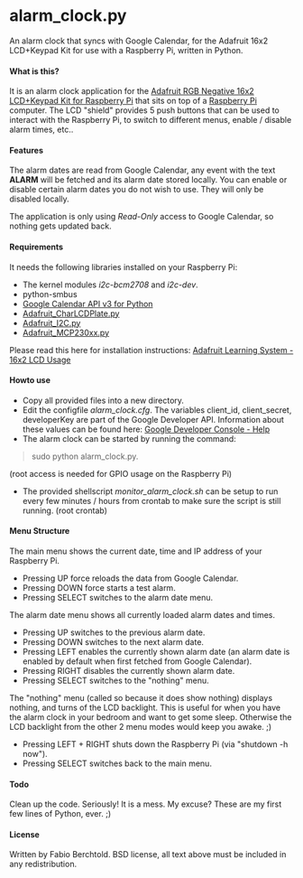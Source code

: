 alarm_clock.py
===========

An alarm clock that syncs with Google Calendar, for the Adafruit 16x2 LCD+Keypad Kit for use with a Raspberry Pi, written in Python.

#### What is this?
It is an alarm clock application for the
[Adafruit RGB Negative 16x2 LCD+Keypad Kit for Raspberry Pi](http://adafruit.com/products/1110) that sits on top of a [Raspberry Pi](http://www.raspberrypi.org) computer.
The LCD "shield" provides 5 push buttons that can be used to interact with the Raspberry Pi, to switch to different menus, enable / disable alarm times, etc..

#### Features
The alarm dates are read from Google Calendar, any event with the text **ALARM** will be fetched and its alarm date stored locally. 
You can enable or disable certain alarm dates you do not wish to use. 
They will only be disabled locally. 

The application is only using *Read-Only* access to Google Calendar, so nothing gets updated back.

#### Requirements

It needs the following libraries installed on your Raspberry Pi:

* The kernel modules *i2c-bcm2708* and *i2c-dev*. 
* python-smbus
* [Google Calendar API v3 for Python](https://developers.google.com/api-client-library/python/start/installation)
* [Adafruit_CharLCDPlate.py](https://github.com/adafruit/Adafruit-Raspberry-Pi-Python-Code/blob/master/Adafruit_CharLCDPlate/Adafruit_CharLCDPlate.py)
* [Adafruit_I2C.py](https://github.com/adafruit/Adafruit-Raspberry-Pi-Python-Code/blob/master/Adafruit_I2C/Adafruit_I2C.py)
* [Adafruit_MCP230xx.py](https://github.com/adafruit/Adafruit-Raspberry-Pi-Python-Code/blob/master/Adafruit_MCP230xx/Adafruit_MCP230xx.py)

Please read this here for installation instructions: [Adafruit Learning System - 16x2 LCD Usage](http://learn.adafruit.com/adafruit-16x2-character-lcd-plus-keypad-for-raspberry-pi/usage)

#### Howto use
* Copy all provided files into a new directory.
* Edit the configfile *alarm_clock.cfg*. The variables client\_id, client\_secret, developerKey are part of the Google Developer API.
Information about these values can be found here: [Google Developer Console - Help](https://developers.google.com/console/help/)
* The alarm clock can be started by running the command: 
> sudo python alarm_clock.py.

(root access is needed for GPIO usage on the Raspberry Pi)

* The provided shellscript *monitor_alarm_clock.sh* can be setup to run every few minutes / hours from crontab to make sure the script is still running. (root crontab)

#### Menu Structure

The main menu shows the current date, time and IP address of your Raspberry Pi.

* Pressing UP force reloads the data from Google Calendar.
* Pressing DOWN force starts a test alarm.
* Pressing SELECT switches to the alarm date menu.

The alarm date menu shows all currently loaded alarm dates and times.

* Pressing UP switches to the previous alarm date.
* Pressing DOWN switches to the next alarm date.
* Pressing LEFT enables the currently shown alarm date (an alarm date is enabled by default when first fetched from Google Calendar).
* Pressing RIGHT disables the currently shown alarm date.
* Pressing SELECT switches to the "nothing" menu.

The "nothing" menu (called so because it does show nothing) displays nothing, and turns of the LCD backlight.
This is useful for when you have the alarm clock in your bedroom and want to get some sleep. Otherwise the LCD backlight from the other 2 menu modes would keep you awake. ;)

* Pressing LEFT + RIGHT shuts down the Raspberry Pi (via "shutdown -h now").
* Pressing SELECT switches back to the main menu.

#### Todo

Clean up the code.
Seriously! It is a mess.
My excuse? These are my first few lines of Python, ever. ;)

#### License

Written by Fabio Berchtold. 
BSD license, all text above must be included in any redistribution.
